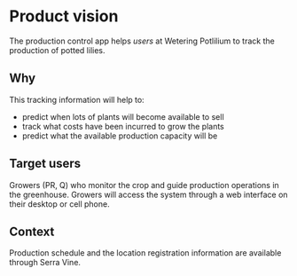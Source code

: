 # Product vision

The production control app helps *users* at Wetering Potlilium to track the production of potted lilies.

## Why

This tracking information will help to:

- predict when lots of plants will become available to sell
- track what costs have been incurred to grow the plants
- predict what the available production capacity will be

## Target users

Growers (PR, Q) who monitor the crop and guide production operations in the greenhouse.
Growers will access the system through a web interface on their desktop or cell phone.

## Context

Production schedule and the location registration information are available through Serra Vine.
